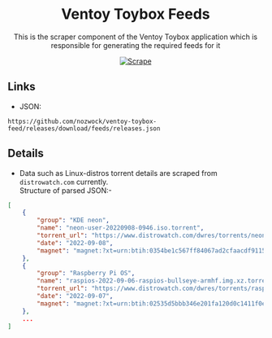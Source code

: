 <div align="center">
    <h1>Ventoy Toybox Feeds</h1>
</div>

<p align="center">
    This is the scraper component of the Ventoy Toybox application which is responsible for generating the required feeds for it
</p>

<div align="center">

[![Scrape](https://github.com/nozwock/ventoy-toybox-feed/actions/workflows/ci.yml/badge.svg)](https://github.com/nozwock/ventoy-toybox-feed/actions/workflows/ci.yml)

</div>

## Links

-   JSON:

```
https://github.com/nozwock/ventoy-toybox-feed/releases/download/feeds/releases.json
```

## Details

-   Data such as Linux-distros torrent details are scraped from `distrowatch.com` currently.<br>
    Structure of parsed JSON:-

```json
[
    {
        "group": "KDE neon",
        "name": "neon-user-20220908-0946.iso.torrent",
        "torrent_url": "https://www.distrowatch.com/dwres/torrents/neon-user-20220908-0946.iso.torrent",
        "date": "2022-09-08",
        "magnet": "magnet:?xt=urn:btih:0354be1c567ff84067ad2cfaacdf911583a6b9e8&tr=udp%3A%2F%2Ftracker.openbittorrent.com%3A80&ws=https%3A%2F%2Ffiles.kde.org%2Fneon%2Fimages%2Fuser%2F20220908-0946%2Fneon-user-20220908-0946.iso"
    },
    {
        "group": "Raspberry Pi OS",
        "name": "raspios-2022-09-06-raspios-bullseye-armhf.img.xz.torrent",
        "torrent_url": "https://www.distrowatch.com/dwres/torrents/raspios-2022-09-06-raspios-bullseye-armhf.img.xz.torrent",
        "date": "2022-09-07",
        "magnet": "magnet:?xt=urn:btih:02535d5bbb346e201fa120d0c1411f0e591b5291&tr=http%3A%2F%2Ftracker.raspberrypi.org%3A6969%2Fannounce"
    },
    ...
]
```
